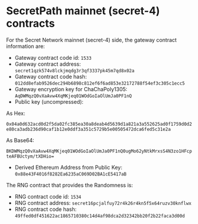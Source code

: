 # SecretPath mainnet (secret-4) contracts

For the Secret Network mainnet (secret-4) side, the gateway contract information are:

* Gateway contract code id: `1533`
* Gateway contract address: `secret1qzk574v8lckjmqdg3r3qf3337pk45m7qd8x02a`
* Gateway contract code hash:  `012dd8efab9526dec294b6898c812ef6f6ad853e32172788f54ef3c305c1ecc5`
* Gateway encryption key for ChaChaPoly1305: `AqDWMqzQ0vXaAvw4XqMKjeq01WOdGoIaOlUmJa0PF1nQ`
* Public key (uncompressed):&#x20;

&#x20;      As Hex:  &#x20;

`0x04a0d632acd0d2f5da02fc385ea30a8deab4d5639d1a821a3a552625ad0f1759d0d2e80ca3adb236d90caf1b12e0ddf3a351c5729b5e00505472dca6fed5c31e2a`

&#x20;     As Base64:

`BKDWMqzQ0vXaAvw4XqMKjeq01WOdGoIaOlUmJa0PF1nQ0ugMo62yNtkMrxsS4N3zo1HFcpteAFBUctym/tXDHio=`

* Derived Ethereum Address from Public Key: `0x88e43F4016f8282Ea6235aC069D02BA1cE5417aB`

The RNG contract that provides the Randomness is:

* RNG contract code id: `1534`
* RNG contract address: `secret16pcjalfuy72r4k26r4kn5f5x64ruzv30knflwx`
* RNG contract code hash: `49ffed0df451622ac1865710380c14d4af98dca2d32342bb20f2b22faca3d00d`
